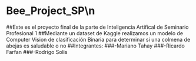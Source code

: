 ﻿# Bee_Project_SP\n
##Este es el proyecto final de la parte de Inteligencia Artifical de Seminario Profesional 1
##Mediante un dataset de Kaggle realizamos un modelo de Computer Vision de clasificación Binaria para determinar si una colmena de abejas es saludable o no
##Integrantes:
###-Mariano Tahay
###-Ricardo Farfan
###-Rodrigo Solis
